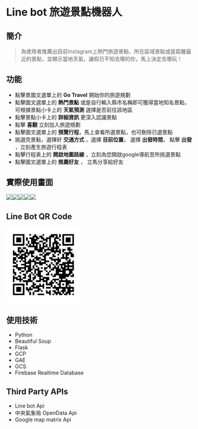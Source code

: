 # Line bot 旅遊景點機器人

## 簡介
>為使用者推薦出目前Instagram上熱門旅遊景點、所在區域景點或是距離最近的景點，並顯示當地天氣，讓假日不知去哪的你，馬上決定去哪玩！

## 功能
* 點擊景圖文選單上的 **Go Travel** 開始你的旅遊規劃
* 點擊圖文選單上的 **熱門景點** 或是自行輸入縣市名稱即可獲得當地知名景點，可根據景點小卡上的 **天氣預測** 選擇是否前往該地區<br>
* 點擊景點小卡上的 **詳細資訊** 更深入認識景點
* 點擊 **喜翻** 立刻加入旅遊規劃
* 點擊圖文選單上的 **預覽行程**，馬上查看所選景點，也可刪除已選景點
* 挑選完景點，選擇好 **交通方式** ，選擇 **目前位置**， 選擇 **出發時間**， 點擊 **出發** ，立刻產生旅遊行程表
* 點擊行程表上的 **開啟地圖路線** ，立刻為您開啟google導航至所挑選景點
* 點擊圖文選單上的 **推薦好友** ， 立馬分享給好友

## 實際使用畫面
<img src="https://i.imgur.com/faKjda9.gif" height="300em" /><img src="https://i.imgur.com/CZiIb8m.gif" height="300em" /><img src="https://i.imgur.com/IoFttJW.gif" height="300em" /><img src="https://i.imgur.com/FPEcgSb.gif" height="300em" /><img src="https://i.imgur.com/faKjda9.gif" height="300em" />

## Line Bot QR Code
<img src="images/line_bot_qr_code.png" height="200em" />

## 使用技術
* Python
* Beautiful Soup
* Flask
* GCP
* GAE
* GCS
* Firebase Realtime Database

## Third Party APIs
* Line bot Api
* 中央氣象局 OpenData Api
* Google map matrix Api
